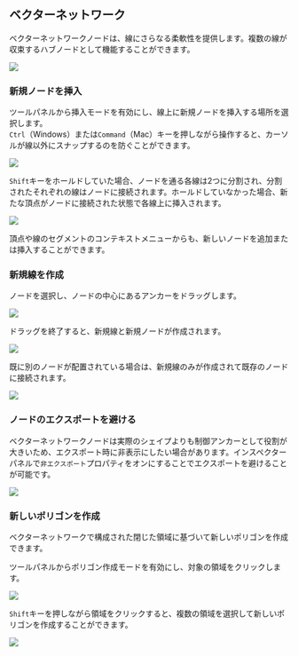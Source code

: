## ベクターネットワーク

ベクターネットワークノードは、線にさらなる柔軟性を提供します。複数の線が収束するハブノードとして機能することができます。

![](/assets/vn-intro.png)

### 新規ノードを挿入

ツールパネルから挿入モードを有効にし、線上に新規ノードを挿入する場所を選択します。  
`Ctrl`（Windows）または`Command`（Mac）キーを押しながら操作すると、カーソルが線以外にスナップするのを防ぐことができます。

![](/assets/vn-insert-1.png)

`Shift`キーをホールドしていた場合、ノードを通る各線は2つに分割され、分割されたそれぞれの線はノードに接続されます。ホールドしていなかった場合、新たな頂点がノードに接続された状態で各線上に挿入されます。

![](/assets/vn-insert-2.png)

頂点や線のセグメントのコンテキストメニューからも、新しいノードを追加または挿入することができます。

### 新規線を作成

ノードを選択し、ノードの中心にあるアンカーをドラッグします。

![](/assets/vn-draw-1.png)

ドラッグを終了すると、新規線と新規ノードが作成されます。

![](/assets/vn-draw-2.png)

既に別のノードが配置されている場合は、新規線のみが作成されて既存のノードに接続されます。

![](/assets/vn-draw-3.png)

### ノードのエクスポートを避ける

ベクターネットワークノードは実際のシェイプよりも制御アンカーとして役割が大きいため、エクスポート時に非表示にしたい場合があります。インスペクターパネルで`非エクスポート`プロパティをオンにすることでエクスポートを避けることが可能です。

![](/assets/vn-noexport.png)

### 新しいポリゴンを作成

ベクターネットワークで構成された閉じた領域に基づいて新しいポリゴンを作成できます。

ツールパネルからポリゴン作成モードを有効にし、対象の領域をクリックします。

![](/assets/vn-createpolygon-2.png)

`Shift`キーを押しながら領域をクリックすると、複数の領域を選択して新しいポリゴンを作成することができます。

![](/assets/vn-createpolygon-1.png)
